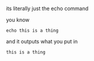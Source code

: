 its literally just the echo command 

you know
```
echo this is a thing 
```


and it outputs what you put in

```
this is a thing
```
